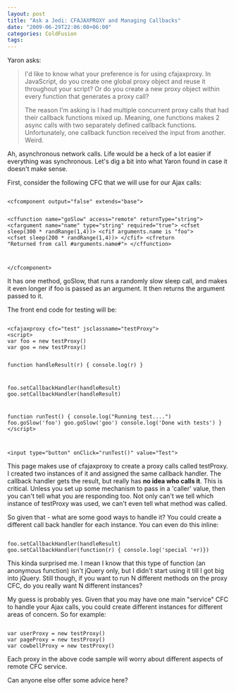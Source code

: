 ```yaml
---
layout: post
title: "Ask a Jedi: CFAJAXPROXY and Managing Callbacks"
date: "2009-06-29T22:06:00+06:00"
categories: ColdFusion 
tags: 
---
```


Yaron asks:

<blockquote>
<p>
I'd like to know what your preference is for using cfajaxproxy.
In JavaScript, do you create one global proxy object and reuse it throughout your script? Or do you create a new proxy object within every function that generates a proxy call?
</p>
<p>
The reason I'm asking is I had multiple concurrent proxy calls that had their callback functions mixed up. Meaning, one functions makes 2 async calls with two separately defined callback functions. Unfortunately, one callback function received the input from another. Weird.
</p>
</blockquote>

Ah, asynchronous network calls. Life would be a heck of a lot easier if everything was synchronous. Let's dig a bit into what Yaron found in case it doesn't make sense.
<!--more-->
First, consider the following CFC that we will use for our Ajax calls:

<code>
&lt;cfcomponent output="false" extends="base"&gt;

&lt;cffunction name="goSlow" access="remote" returnType="string"&gt;
	&lt;cfargument name="name" type="string" required="true"&gt;
	&lt;cfset sleep(300 * randRange(1,4))&gt;
	&lt;cfif arguments.name is "foo"&gt;
		&lt;cfset sleep(200 * randRange(1,4))&gt;
	&lt;/cfif&gt;
	&lt;cfreturn "Returned from call #arguments.name#"&gt;
&lt;/cffunction&gt;

&lt;/cfcomponent&gt;
</code>

It has one method, goSlow, that runs a randomly slow sleep call, and makes it even longer if foo is passed as an argument. It then returns the argument passed to it.

The front end code for testing will be:

<code>
&lt;cfajaxproxy cfc="test" jsclassname="testProxy"&gt;
&lt;script&gt;
var foo = new testProxy()
var goo = new testProxy()

function handleResult(r) {
	console.log(r)
}

foo.setCallbackHandler(handleResult)
goo.setCallbackHandler(handleResult)

function runTest() {
	console.log("Running test....")
	foo.goSlow('foo')
	goo.goSlow('goo')
	console.log('Done with tests')
}
&lt;/script&gt;

&lt;input type="button" onClick="runTest()" value="Test"&gt;
</code>

This page makes use of cfajaxproxy to create a proxy calls called testProxy. I created two instances of it and assigned the same callback handler. The callback handler gets the result, but really has <b>no idea who calls it</b>. This is critical. Unless you set up some mechanism to pass in a 'caller' value, then you can't tell what you are responding too. Not only can't we tell which instance of testProxy was used, we can't even tell what method was called. 

So given that - what are some good ways to handle it? You could create a different call back handler for each instance. You can even do this inline:

<code>
foo.setCallbackHandler(handleResult)
goo.setCallbackHandler(function(r) { console.log('special '+r)})
</code>

This kinda surprised me. I mean I know that this type of function (an anonymous function) isn't jQuery only, but I didn't start using it till I got big into jQuery. Still though, if you want to run N different methods on the proxy CFC, do you really want N different instances? 

My guess is probably yes. Given that you may have one main "service" CFC to handle your Ajax calls, you could create different instances for different areas of concern. So for example:

<code>
var userProxy = new testProxy()
var pageProxy = new testProxy()
var cowbellProxy = new testProxy()
</code>

Each proxy in the above code sample will worry about different aspects of remote CFC service. 

Can anyone else offer some advice here?